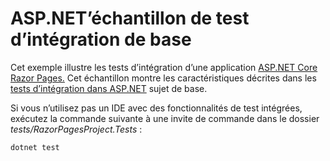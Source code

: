 # <a name="aspnet-core-integration-testing-sample"></a>ASP.NET’échantillon de test d’intégration de base

Cet exemple illustre les tests d’intégration d’une application [ASP.NET Core Razor Pages.](https://docs.microsoft.com/aspnet/core/mvc/razor-pages) Cet échantillon montre les caractéristiques décrites dans les [tests d’intégration dans ASP.NET](https://docs.microsoft.com/aspnet/core/test/integration-tests) sujet de base.

Si vous n’utilisez pas un IDE avec des fonctionnalités de test intégrées, exécutez la commande suivante à une invite de commande dans le dossier *tests/RazorPagesProject.Tests* :

```dotnetcli
dotnet test
```
